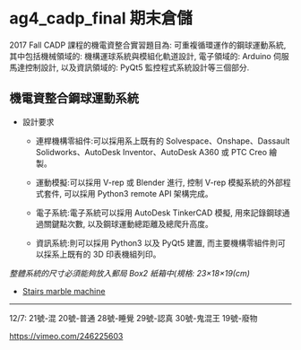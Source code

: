 # ag4_cadp_final 期末倉儲

2017 Fall CADP 課程的機電資整合實習題目為: 可重複循環運作的鋼球運動系統, 其中包括機械領域的: 機構運球系統與模組化軌道設計, 電子領域的: Arduino 伺服馬達控制設計, 以及資訊領域的: PyQt5 監控程式系統設計等三個部分.

## 機電資整合鋼球運動系統

- 設計要求

    - 連桿機構零組件:可以採用系上既有的 Solvespace、Onshape、Dassault Solidworks、AutoDesk Inventor、AutoDesk A360 或 PTC Creo 繪製。
    
    - 運動模擬:可以採用 V-rep 或 Blender 進行, 控制 V-rep 模擬系統的外部程式套件, 可以採用 Python3 remote API 架構完成。
    
    - 電子系統:電子系統可以採用 AutoDesk TinkerCAD 模擬, 用來記錄鋼球通過關鍵點次數, 以及鋼球運動總距離及總爬升高度。
    
    - 資訊系統:則可以採用 Python3 以及 PyQt5 建置, 而主要機構零組件則可以採系上既有的 3D 印表機組列印。
    
    
*整體系統的尺寸必須能夠放入郵局 Box2 紙箱中(規格: 23×18×19(cm)*

- [Stairs marble machine](https://youtu.be/MnykWWEsa8E)

---

12/7: 21號-混 20號-普通 28號-睡覺 29號-認真 30號-鬼混王 19號-廢物

https://vimeo.com/246225603